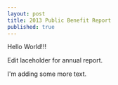 ```yaml
---
layout: post
title: 2013 Public Benefit Report
published: true
---
```


Hello World!!!

Edit laceholder for annual report.

I'm adding some more text.